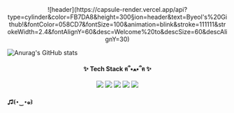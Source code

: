 
<!--
**yhb0907/yhb0907** is a ✨ _special_ ✨ repository because its `README.md` (this file) appears on your GitHub profile.

Here are some ideas to get you started:

- 🔭 I’m currently working on ...
- 🌱 I’m currently learning ...
- 👯 I’m looking to collaborate on ...
- 🤔 I’m looking for help with ...
- 💬 Ask me about ...
- 📫 How to reach me: ...
- 😄 Pronouns: ...
- ⚡ Fun fact: ...
-->

<!--제목-->
<div align="center">
![header](https://capsule-render.vercel.app/api?type=cylinder&color=FB7DA8&height=300&section=header&text=Byeol's%20Github!&fontColor=058CD7&fontSize=100&animation=blink&stroke=111111&strokeWidth=2.4&fontAlignY=60&desc=Welcome%20to&descSize=60&descAlignY=30)
</div>

<!--통계(별표, 커밋, 풀)-->
![Anurag's GitHub stats](https://github-readme-stats.vercel.app/api?username=yhb0907&show_icons=true&theme=radical)

<!--가장 많이 사용하는 언어-->
<!--![Top Langs](https://github-readme-stats.vercel.app/api/top-langs/?username=yhb0907&layout=compact)-->

<h4 align="center">✨ Tech Stack ฅ՞•ﻌ•՞ฅ ✨</h4>
<div align="center">
<img src="https://img.shields.io/badge/spring-20232a.svg?style=for-the-badge&logo=spring&logoColor=6DB33F" />
<img src="https://img.shields.io/badge/springboot-20232a.svg?style=for-the-badge&logo=springboot&logoColor=6DB33F" />
<img src="https://img.shields.io/badge/HTML5-20232a.svg?style=for-the-badge&logo=HTML5&logoColor=E34F26" />
<img src="https://img.shields.io/badge/CSS3-20232a.svg?style=for-the-badge&logo=css3&logoColor=1572B6" />
<img src="https://img.shields.io/badge/javascript-20232a.svg?style=for-the-badge&logo=javascript&logoColor=F7DF1E" />
</div>


<h4 align="center>🌱 Studying ꙳꒰•◡̎•꒱꙳ 🌱</h4>
<img src="https://img.shields.io/badge/react-20232a.svg?style=for-the-badge&logo=react&logoColor=61DAFB" />


♫꒰･‿･๑꒱
